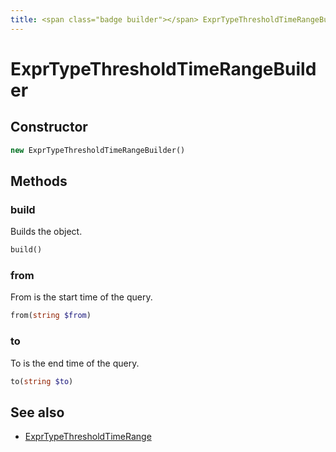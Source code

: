 ```yaml
---
title: <span class="badge builder"></span> ExprTypeThresholdTimeRangeBuilder
---
```

# <span class="badge builder"></span> ExprTypeThresholdTimeRangeBuilder

## Constructor

```php
new ExprTypeThresholdTimeRangeBuilder()
```
## Methods

### <span class="badge object-method"></span> build

Builds the object.

```php
build()
```

### <span class="badge object-method"></span> from

From is the start time of the query.

```php
from(string $from)
```

### <span class="badge object-method"></span> to

To is the end time of the query.

```php
to(string $to)
```

## See also

 * <span class="badge object-type-class"></span> [ExprTypeThresholdTimeRange](./object-ExprTypeThresholdTimeRange.md)
